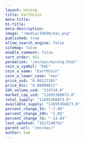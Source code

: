 ```yaml
---
layout: mining
title: EarthCoin
meta-title: 
h1-title: 
meta-description: 
image: "/media/19690/eac.png"
published: true
allow_search_engine: false
sitemap: false
enable_comment: false
sort_order: 451
permalink: "/en/eac/mining.html"
coin_a_symbol: "EAC"
coin_a_name: "EarthCoin"
coin_a_lower_case: "eac"
price_usd: "0.00127165"
price_btc: "0.00000011"
24h_volume_usd: "114734.0"
market_cap_usd: "11695368873.0"
total_supply: "11695368873.0"
available_supply: "11695368873.0"
percent_change_1h: "-7.09"
percent_change_24h: "1.88"
percent_change_7d: "-14.84"
last_updated: "1517140741"
parent-url: "/en/eac/"
author: Sam
---
```


